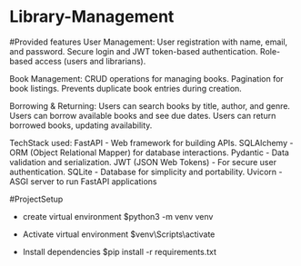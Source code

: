 # Library-Management

#Provided features
User Management:
    User registration with name, email, and password.
    Secure login and JWT token-based authentication.
    Role-based access (users and librarians).

Book Management:
    CRUD operations for managing books.
    Pagination for book listings.
    Prevents duplicate book entries during creation.

Borrowing & Returning:
    Users can search books by title, author, and genre.
    Users can borrow available books and see due dates.
    Users can return borrowed books, updating availability.

TechStack used:
    FastAPI - Web framework for building APIs.
    SQLAlchemy - ORM (Object Relational Mapper) for database interactions.
    Pydantic - Data validation and serialization.
    JWT (JSON Web Tokens) - For secure user authentication.
    SQLite - Database for simplicity and portability.
    Uvicorn - ASGI server to run FastAPI applications

#ProjectSetup 
- create virtual environment 
   $python3 -m venv venv
- Activate virtual environment
   $venv\Scripts\activate

- Install dependencies
  $pip install -r requirements.txt

